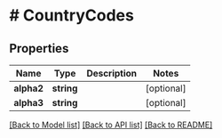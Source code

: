 # # CountryCodes

## Properties

Name | Type | Description | Notes
------------ | ------------- | ------------- | -------------
**alpha2** | **string** |  | [optional]
**alpha3** | **string** |  | [optional]

[[Back to Model list]](../../README.md#models) [[Back to API list]](../../README.md#endpoints) [[Back to README]](../../README.md)
